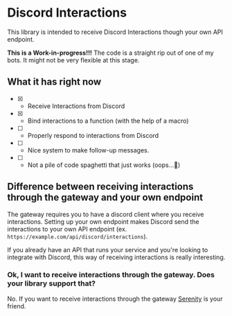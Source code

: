 # Discord Interactions
This library is intended to receive Discord Interactions though your own API endpoint. 

**This is a Work-in-progress!!!**
The code is a straight rip out of one of my bots. It might not be very flexible at this stage.

## What it has right now
- [x] - Receive Interactions from Discord
- [x] - Bind interactions to a function (with the help of a macro)
- [ ] - Properly respond to interactions from Discord
- [ ] - Nice system to make follow-up messages.
- [ ] - Not a pile of code spaghetti that just works (oops...👀)


## Difference between receiving interactions through the gateway and your own endpoint
The gateway requires you to have a discord client where you receive interactions. 
Setting up your own endpoint makes Discord send the interactions to your own API endpoint (ex. `https://example.com/api/discord/interactions`).

If you already have an API that runs your service and you're looking to integrate with Discord, this way of receiving interactions is really interesting.

### Ok, I want to receive interactions through the gateway. Does your library support that?
No. If you want to receive interactions through the gateway [Serenity](https://github.com/serenity-rs/serenity) is your friend.
